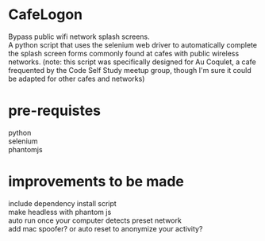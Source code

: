 # CafeLogon
Bypass public wifi network splash screens.  
A python script that uses the selenium web driver to automatically complete 
the splash screen forms commonly found at cafes with public wireless networks.
(note: this script was specifically designed for Au Coqulet, a cafe 
frequented by the Code Self Study meetup group, though I'm sure it 
could be adapted for other cafes and networks)  

# pre-requistes  
python  
selenium  
phantomjs  

# improvements to be made  
include dependency install script  
make headless with phantom js  
auto run once your computer detects preset network  
add mac spoofer? or auto reset to anonymize your activity?
